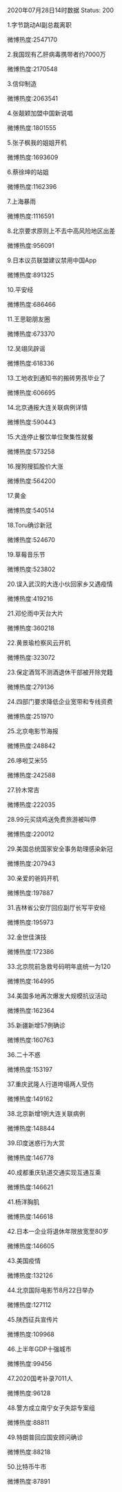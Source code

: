 2020年07月28日14时数据
Status: 200

1.字节跳动AI副总裁离职

微博热度:2547170

2.我国现有乙肝病毒携带者约7000万

微博热度:2170548

3.信仰制造

微博热度:2063541

4.张靓颖加盟中国新说唱

微博热度:1801555

5.张子枫我的姐姐开机

微博热度:1693609

6.蔡徐坤的站姐

微博热度:1162396

7.上海暴雨

微博热度:1116591

8.北京要求原则上不去中高风险地区出差

微博热度:956091

9.日本议员联盟建议禁用中国App

微博热度:891325

10.平安经

微博热度:686466

11.王思聪朋友圈

微博热度:673370

12.吴翊凤辟谣

微博热度:618336

13.工地收到通知书的搬砖男孩毕业了

微博热度:606695

14.北京通报大连关联病例详情

微博热度:590443

15.大连停止餐饮单位聚集性就餐

微博热度:573258

16.搜狗搜狐股价大涨

微博热度:564200

17.黄金

微博热度:540514

18.Toru确诊新冠

微博热度:524670

19.草莓音乐节

微博热度:523802

20.误入武汉的大连小伙回家乡又遇疫情

微博热度:419216

21.邓伦雨中天台大片

微博热度:360218

22.黄景瑜检察风云开机

微博热度:323072

23.保定酒驾不测酒退休干部被开除党籍

微博热度:279136

24.四部门要求降低企业宽带和专线资费

微博热度:251970

25.北京电影节海报

微博热度:248842

26.哆啦艾米55

微博热度:242588

27.铃木常吉

微博热度:222035

28.99元买烧鸡送免费旅游被叫停

微博热度:220012

29.美国总统国家安全事务助理感染新冠

微博热度:207943

30.亲爱的爸妈开机

微博热度:197887

31.吉林省公安厅回应副厅长写平安经

微博热度:195973

32.金世佳演技

微博热度:172386

33.北京院前急救号码明年底统一为120

微博热度:164995

34.美国多地再次爆发大规模抗议活动

微博热度:162364

35.新疆新增57例确诊

微博热度:160763

36.二十不惑

微博热度:153197

37.重庆武隆人行道垮塌两人受伤

微博热度:149162

38.北京新增1例大连关联病例

微博热度:148844

39.印度迷惑行为大赏

微博热度:146778

40.成都重庆轨道交通实现互通互乘

微博热度:146621

41.杨洋胸肌

微博热度:146618

42.日本一企业将退休年限放宽至80岁

微博热度:146605

43.美国疫情

微博热度:132126

44.北京国际电影节8月22日举办

微博热度:127112

45.陕西征兵宣传片

微博热度:109968

46.上半年GDP十强城市

微博热度:99456

47.2020国考补录7011人

微博热度:96128

48.警方成立南宁女子失踪专案组

微博热度:88811

49.特朗普回应国安顾问确诊

微博热度:88218

50.比特币牛市

微博热度:87891

